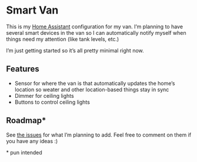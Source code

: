 # Smart Van

This is my [Home Assistant](https://home-assistant.io) configuration for my van. I’m planning to have several smart devices in the van so I can automatically notify myself when things need my attention (like tank levels, etc.)

I’m just getting started so it’s all pretty minimal right now.

## Features

* Sensor for where the van is that automatically updates the home’s location so weater and other location-based things stay in sync
* Dimmer for ceiling lights
* Buttons to control ceiling lights

## Roadmap*

See [the issues](https://github.com/soffes/van/issues) for what I’m planning to add. Feel free to comment on them if you have any ideas :)

\* pun intended
